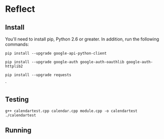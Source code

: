 # Reflect

## Install

You'll need to install pip, Python 2.6 or greater.
In addition, run the following commands:

```
pip install --upgrade google-api-python-client

pip install --upgrade google-auth google-auth-oauthlib google-auth-httplib2

pip install --upgrade requests
```
`

## Testing

```
g++ calendartest.cpp calendar.cpp module.cpp -o calendartest
./calendartest
```

## Running
